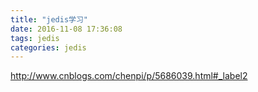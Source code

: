 ```yaml
---
title: "jedis学习"
date: 2016-11-08 17:36:08
tags: jedis
categories: jedis
---
```


http://www.cnblogs.com/chenpi/p/5686039.html#_label2
